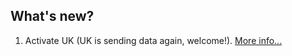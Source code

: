 ## What's new?

1. Activate UK (UK is sending data again, welcome!).
[More info...](https://github.com/xlcnd/meteoalarmeu/issues?q=is%3Aissue+is%3Aopen+label%3Ainfo)
